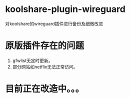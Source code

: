 # koolshare-plugin-wireguard
对koolshare的wireguard插件进行备份及细微改进

# 原版插件存在的问题
1. gfwlist无定时更新。
2. 部分网站如netflix无法正常访问。

# 目前正在改造中。。。

